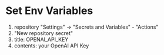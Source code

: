 <h1>Set Env Variables</h1>
<ol>
    <li>repository "Settings" -> "Secrets and Variables" - "Actions"</li>
    <li>"New repository secret"</li>
    <li>title: OPENAI_API_KEY</li>
    <li>contents: your OpenAI API Key</li>
</ol>